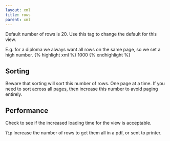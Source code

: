 ```yaml
---
layout: xml
title: rows
parent: xml
---
```

Default number of rows is 20. Use this tag to change the default for this view.

E.g. for a diploma we always want all rows on the same page, so we set a high number.
{% highlight xml %}
    <table>
        <rows>1000</rows>
{% endhighlight %}

## Sorting
Beware that sorting will sort this number of rows. One page at a time. If you need to sort across all pages, then increase this number to avoid paging entirely. 

## Performance
Check to see if the increased loading time for the view is acceptable.

`Tip` Increase the number of rows to get them all in a pdf, or sent to printer.